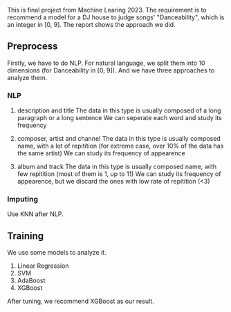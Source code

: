 This is final project from Machine Learing 2023.
The requirement is to recommend a model for a DJ house to judge songs' "Danceability", which is an integer in [0, 9]. 
The report shows the approach we did.

## Preprocess

Firstly, we have to do NLP.
For natural language, we split them into 10 dimensions (for Danceability in [0, 9]).
And we have three approaches to analyze them.

### NLP
1. description and title
The data in this type is usually composed of a long paragraph or a long sentence
We can seperate each word and study its frequency

2. composer, artist and channel
The data in this type is usually composed name, with a lot of repitition 
(for extreme case, over 10% of the data has the same artist)
We can study its frequency of appearence

3. album and track
The data in this type is usually composed name, with few repitition (most of them is 1, up to 11)
We can study its frequency of appearence, but we discard the ones with low rate of repitition (<3)

### Imputing

Use KNN after NLP.

## Training

We use some models to analyze it.

1. Linear Regression
2. SVM
3. AdaBoost
4. XGBoost

After tuning, we recommend XGBoost as our result.